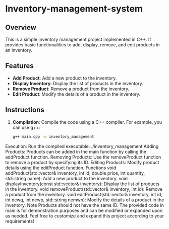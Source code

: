 # Inventory-management-system

## Overview
This is a simple inventory management project implemented in C++. It provides basic functionalities to add, display, remove, and edit products in an inventory.

## Features
- **Add Product**: Add a new product to the inventory.
- **Display Inventory**: Display the list of products in the inventory.
- **Remove Product**: Remove a product from the inventory.
- **Edit Product**: Modify the details of a product in the inventory.

## Instructions
1. **Compilation**: Compile the code using a C++ compiler. For example, you can use g++:
   ```bash
   g++ main.cpp -o inventory_management
Execution: Run the compiled executable:
./inventory_management
Adding Products: Products can be added in the main function by calling the addProduct function.
Removing Products: Use the removeProduct function to remove a product by specifying its ID.
Editing Products: Modify product details using the editProduct function.
Functions
void addProduct(std::vector<Product>& inventory, int id, double price, int quantity, std::string name): Add a new product to the inventory.
void displayInventory(const std::vector<Product>& inventory): Display the list of products in the inventory.
void removeProduct(std::vector<Product>& inventory, int id): Remove a product from the inventory.
void editProduct(std::vector<Product>& inventory, int id, int newq, int newp, std::string nemwn): Modify the details of a product in the inventory.
Note
Products should not have the same ID.
The provided code in main is for demonstration purposes and can be modified or expanded upon as needed.
Feel free to customize and expand this project according to your requirements!
